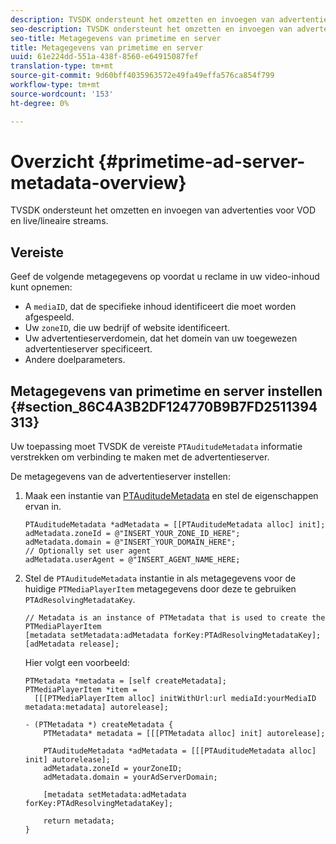 ```yaml
---
description: TVSDK ondersteunt het omzetten en invoegen van advertenties voor VOD en live/lineaire streams.
seo-description: TVSDK ondersteunt het omzetten en invoegen van advertenties voor VOD en live/lineaire streams.
seo-title: Metagegevens van primetime en server
title: Metagegevens van primetime en server
uuid: 61e224dd-551a-438f-8560-e64915087fef
translation-type: tm+mt
source-git-commit: 9d60bff4035963572e49fa49effa576ca854f799
workflow-type: tm+mt
source-wordcount: '153'
ht-degree: 0%

---
```



# Overzicht {#primetime-ad-server-metadata-overview}

TVSDK ondersteunt het omzetten en invoegen van advertenties voor VOD en live/lineaire streams.

## Vereiste

Geef de volgende metagegevens op voordat u reclame in uw video-inhoud kunt opnemen:

* A `mediaID`, dat de specifieke inhoud identificeert die moet worden afgespeeld.
* Uw `zoneID`, die uw bedrijf of website identificeert.
* Uw advertentieserverdomein, dat het domein van uw toegewezen advertentieserver specificeert.
* Andere doelparameters.

## Metagegevens van primetime en server instellen {#section_86C4A3B2DF124770B9B7FD2511394313}

Uw toepassing moet TVSDK de vereiste `PTAuditudeMetadata` informatie verstrekken om verbinding te maken met de advertentieserver.

De metagegevens van de advertentieserver instellen:

1. Maak een instantie van [PTAuditudeMetadata](https://help.adobe.com/en_US/primetime/api/psdk/appledoc/Classes/PTAuditudeMetadata.html) en stel de eigenschappen ervan in.

   ```
   PTAuditudeMetadata *adMetadata = [[PTAuditudeMetadata alloc] init];  
   adMetadata.zoneId = @"INSERT_YOUR_ZONE_ID_HERE"; 
   adMetadata.domain = @"INSERT_YOUR_DOMAIN_HERE"; 
   // Optionally set user agent 
   adMetadata.userAgent = @"INSERT_AGENT_NAME_HERE; 
   ```

1. Stel de `PTAuditudeMetadata` instantie in als metagegevens voor de huidige `PTMediaPlayerItem` metagegevens door deze te gebruiken `PTAdResolvingMetadataKey`.

   ```
   // Metadata is an instance of PTMetadata that is used to create the PTMediaPlayerItem 
   [metadata setMetadata:adMetadata forKey:PTAdResolvingMetadataKey];  
   [adMetadata release];
   ```

   Hier volgt een voorbeeld:

   ```
   PTMetadata *metadata = [self createMetadata]; 
   PTMediaPlayerItem *item =  
     [[[PTMediaPlayerItem alloc] initWithUrl:url mediaId:yourMediaID metadata:metadata] autorelease]; 
   
   - (PTMetadata *) createMetadata { 
       PTMetadata* metadata = [[[PTMetadata alloc] init] autorelease]; 
   
       PTAuditudeMetadata *adMetadata = [[[PTAuditudeMetadata alloc] init] autorelease];  
       adMetadata.zoneId = yourZoneID; 
       adMetadata.domain = yourAdServerDomain; 
   
       [metadata setMetadata:adMetadata forKey:PTAdResolvingMetadataKey]; 
   
       return metadata; 
   }
   ```
